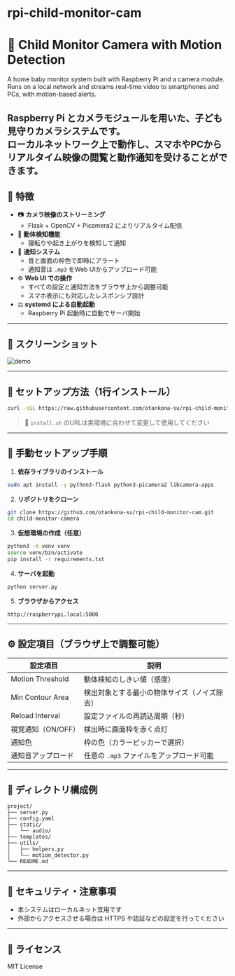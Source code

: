 # rpi-child-monitor-cam
# 👶 Child Monitor Camera with Motion Detection

A home baby monitor system built with Raspberry Pi and a camera module.
Runs on a local network and streams real-time video to smartphones and PCs, with motion-based alerts.

Raspberry Pi とカメラモジュールを用いた、**子ども見守りカメラシステム**です。  
ローカルネットワーク上で動作し、スマホやPCからリアルタイム映像の閲覧と動作通知を受けることができます。
---

## 🤩 特徴

- 📷 **カメラ映像のストリーミング**
  - Flask + OpenCV + Picamera2 によりリアルタイム配信
- 🧠 **動体検知機能**
  - 寝転りや起き上がりを検知して通知
- 🔔 **通知システム**
  - 音と画面の枠色で即時にアラート
  - 通知音は `.mp3` をWeb UIからアップロード可能
- ⚙️ **Web UI での操作**
  - すべての設定と通知方法をブラウザ上から調整可能
  - スマホ表示にも対応したレスポンシブ設計
- ⚖️ **systemd による自動起動**
  - Raspberry Pi 起動時に自動でサーバ開始

---

## 📸 スクリーンショット

![demo](docs/demo.png)  
<!-- ※ 適当に画像を追加 -->

---

## 🚀 セットアップ方法（1行インストール）

```bash
curl -sSL https://raw.githubusercontent.com/otankona-su/rpi-child-monitor-cam/main/install.sh | bash
```

> 🔧 `install.sh` のURLは実環境に合わせて変更して使用してください

---

## 📍 手動セットアップ手順

1. **依存ライブラリのインストール**

```bash
sudo apt install -y python3-flask python3-picamera2 libcamera-apps
```

2. **リポジトリをクローン**

```bash
git clone https://github.com/otankona-su/rpi-child-monitor-cam.git
cd child-monitor-camera
```

3. **仮想環境の作成（任意）**

```bash
python3 -m venv venv
source venv/bin/activate
pip install -r requirements.txt
```

4. **サーバを起動**

```bash
python server.py
```

5. **ブラウザからアクセス**

```
http://raspberrypi.local:5000
```

---

## ⚙️ 設定項目（ブラウザ上で調整可能）

| 設定項目             | 説明                                               |
|----------------------|----------------------------------------------------|
| Motion Threshold     | 動体検知のしきい値（感度）                         |
| Min Contour Area     | 検出対象とする最小の物体サイズ（ノイズ除去）       |
| Reload Interval      | 設定ファイルの再読込周期（秒）               |
| 視覚通知（ON/OFF）  | 検出時に画面枠を赤く点灯                          |
| 通知色                | 枠の色（カラーピッカーで選択）               |
| 通知音アップロード    | 任意の `.mp3` ファイルをアップロード可能         |

---

## 📁 ディレクトリ構成例

```
project/
├── server.py
├── config.yaml
├── static/
│   └── audio/
├── templates/
├── utils/
│   ├── helpers.py
│   └── motion_detector.py
└── README.md
```

---

## 🔐 セキュリティ・注意事項

- 本システムはローカルネット宜用です
- 外部からアクセスさせる場合は HTTPS や認証などの設定を行ってください

---

## 📜 ライセンス

MIT License
